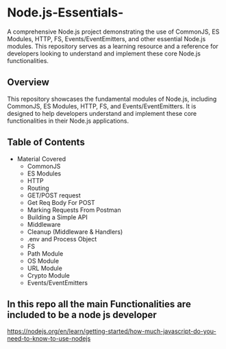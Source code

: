 # Node.js-Essentials-
A comprehensive Node.js project demonstrating the use of CommonJS, ES Modules, HTTP, FS, Events/EventEmitters, and other essential Node.js modules. This repository serves as a learning resource and a reference for developers looking to understand and implement these core Node.js functionalities.

## Overview
This repository showcases the fundamental modules of Node.js, including CommonJS, ES Modules, HTTP, FS, and Events/EventEmitters. It is designed to help developers understand and implement these core functionalities in their Node.js applications.

## Table of Contents
- Material Covered 
  - CommonJS
  - ES Modules
  - HTTP
  - Routing
  - GET/POST request
  - Get Req Body For POST
  - Marking Requests From Postman
  - Building a Simple API
  - Middleware
  - Cleanup (Middleware & Handlers)
  - .env and Process Object 
  - FS
  - Path Module
  - OS Module
  - URL Module
  - Crypto Module
  - Events/EventEmitters
    

 
## In this repo all the main Functionalities are included to be a node js developer
https://nodejs.org/en/learn/getting-started/how-much-javascript-do-you-need-to-know-to-use-nodejs


